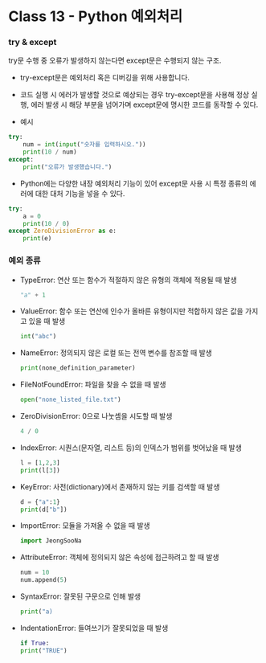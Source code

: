 # Class 13 - Python 예외처리

### try & except
try문 수행 중 오류가 발생하지 않는다면 except문은 수행되지 않는 구조.

- try-except문은 예외처리 혹은 디버깅을 위해 사용합니다.
- 코드 실행 시 에러가 발생할 것으로 예상되는 경우 try-except문을 사용해 정상 실행, 에러 발생 시 해당 부분을 넘어가며 except문에 명시한 코드를 동작할 수 있다.

- 예시
```py
try:
    num = int(input("숫자를 입력하시오."))
    print(10 / num)
except:
    print("오류가 발생했습니다.")
```

- Python에는 다양한 내장 예외처리 기능이 있어 except문 사용 시 특정 종류의 에러에 대한 대처 기능을 넣을 수 있다.

```py
try:
    a = 0
    print(10 / 0)
except ZeroDivisionError as e:
    print(e)
```

### 예외 종류
- TypeError: 연산 또는 함수가 적절하지 않은 유형의 객체에 적용될 때 발생
    ```py
    "a" + 1
    ```
- ValueError: 함수 또는 연산에 인수가 올바른 유형이지만 적합하지 않은 값을 가지고 있을 때 발생
    ```py
    int("abc")
    ```
- NameError: 정의되지 않은 로컬 또는 전역 변수를 참조할 때 발생
    ```py
    print(none_definition_parameter)
    ```
- FileNotFoundError: 파일을 찾을 수 없을 때 발생
    ```py
    open("none_listed_file.txt")
    ```
- ZeroDivisionError: 0으로 나눗셈을 시도할 때 발생
    ```py
    4 / 0
    ```
- IndexError: 시퀀스(문자열, 리스트 등)의 인덱스가 범위를 벗어났을 때 발생
    ```py
    l = [1,2,3]
    print(l[3])
    ```
- KeyError: 사전(dictionary)에서 존재하지 않는 키를 검색할 때 발생
    ```py
    d = {"a":1}
    print(d["b"])
    ```
- ImportError: 모듈을 가져올 수 없을 때 발생
    ```py
    import JeongSooNa
    ```
- AttributeError: 객체에 정의되지 않은 속성에 접근하려고 할 때 발생
    ```py
    num = 10
    num.append(5)
    ```
- SyntaxError: 잘못된 구문으로 인해 발생
    ```py
    print("a)
    ```
- IndentationError: 들여쓰기가 잘못되었을 때 발생
    ```py
    if True:
    print("TRUE")
    ```